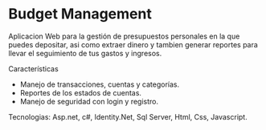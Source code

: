 # Budget Management

Aplicacion Web para la gestión de presupuestos personales en la que puedes depositar, asi como extraer dinero y tambien generar reportes para llevar el seguimiento de tus gastos y ingresos. 

Características
- Manejo de transacciones, cuentas y categorías.
- Reportes de los estados de cuentas.
- Manejo de seguridad con login y registro.

Tecnologias: Asp.net, c#, Identity.Net, Sql Server, Html, Css, Javascript.
